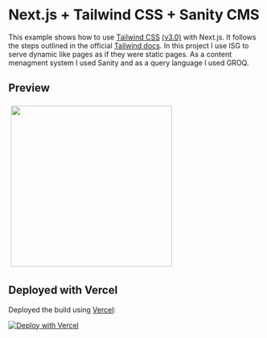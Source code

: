 # Next.js + Tailwind CSS + Sanity CMS

This example shows how to use [Tailwind CSS](https://tailwindcss.com/) [(v3.0)](https://tailwindcss.com/blog/tailwindcss-v3) with Next.js. It follows the steps outlined in the official [Tailwind docs](https://tailwindcss.com/docs/guides/nextjs).
In this project I use ISG to serve dynamic like pages as if they were static pages. As a content menagment system I used Sanity and as a query language I used GROQ.

## Preview

[<img height="320px" style="margin: 5px" src="https://cloudflare-ipfs.com/ipfs/QmSirokA2QjGBBvUfYGf5qZfGAiL7M1YpVnvgvxZQHG7Gq/0.png">](https://medium-clone-sigma.vercel.app/)

## Deployed with Vercel

Deployed the build using [Vercel](https://vercel.com?utm_source=github&utm_medium=readme&utm_campaign=next-example):

[![Deploy with Vercel](https://vercel.com/button)](https://vercel.com/new/git/external?repository-url=https://github.com/vercel/next.js/tree/canary/examples/with-tailwindcss&project-name=with-tailwindcss&repository-name=with-tailwindcss)

